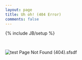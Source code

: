 ```yaml
---
layout: page
title: Uh oh! (404 Error)
comments: false
---
```

{% include JB/setup %}

<img style="border: none; margin-top: 30px;" src="{{ ASSET_PATH }}/twitter/img/404.png" alt="test Page Not Found (404).sfsdf">
